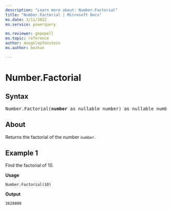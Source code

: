 ```yaml
---
description: "Learn more about: Number.Factorial"
title: "Number.Factorial | Microsoft Docs"
ms.date: 3/11/2022
ms.service: powerquery

ms.reviewer: gepopell
ms.topic: reference
author: dougklopfenstein
ms.author: bezhan

---
```

# Number.Factorial

## Syntax

<pre>
Number.Factorial(<b>number</b> as nullable number) as nullable number
</pre>
  
## About

Returns the factorial of the number `number`.

## Example 1

Find the factorial of 10.

**Usage**

```powerquery-m
Number.Factorial(10)
```

**Output**

`3628800`
